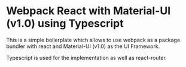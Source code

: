# Webpack React with Material-UI (v1.0) using Typescript


This is a simple boilerplate which allows to use webpack as a package bundler with react
and Material-UI (v1.0) as the UI Framework.

Typescript is used for the implementation as well as react-router.

